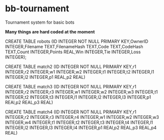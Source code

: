 # bb-tournament
Tournament system for basic bots

**Many things are hard coded at the moment**



CREATE TABLE robots (ID INTEGER NOT NULL PRIMARY KEY,OwnerID INTEGER,Filename TEXT,FilenameHash TEXT,Code TEXT,CodeHash TEXT,Count INTEGER,Points REAL,Win INTEGER,Tie INTEGER,Loss INTEGER);


CREATE TABLE match2 (ID INTEGER NOT NULL PRIMARY KEY,r1 INTEGER,r2 INTEGER,w1 INTEGER,w2 INTEGER,t1 INTEGER,t2 INTEGER,l1 INTEGER,l2 INTEGER,p1 REAL,p2 REAL)

CREATE TABLE match3 (ID INTEGER NOT NULL PRIMARY KEY,r1 INTEGER,r2 INTEGER,r3 INTEGER,w1 INTEGER,w2 INTEGER,w3 INTEGER,t1 INTEGER,t2 INTEGER,t3 INTEGER,l1 INTEGER,l2 INTEGER,l3 INTEGER,p1 REAl,p2 REAL,p3 REAL)

CREATE TABLE match4 (ID INTEGER NOT NULL PRIMARY KEY,r1 INTEGER,r2 INTEGER,r3 INTEGER,r4 INTEGER,w1 INTEGER,w2 INTEGER,w3 INTEGER,w4 INTEGER,t1 INTEGER,t2 INTEGER,t3 INTEGER,t4 INTEGER,l1 INTEGER,l2 INTEGER,l3 INTEGER,l4 INTEGER,p1 REAl,p2 REAL,p3 REAL,p4 REAL)

